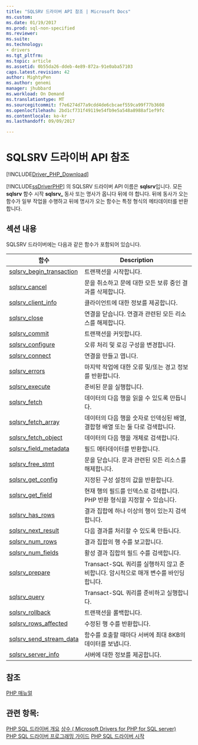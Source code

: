 ```yaml
---
title: "SQLSRV 드라이버 API 참조 | Microsoft Docs"
ms.custom: 
ms.date: 01/19/2017
ms.prod: sql-non-specified
ms.reviewer: 
ms.suite: 
ms.technology:
- drivers
ms.tgt_pltfrm: 
ms.topic: article
ms.assetid: 0b55da26-ddeb-4e89-872a-91e0aba57103
caps.latest.revision: 42
author: MightyPen
ms.author: genemi
manager: jhubbard
ms.workload: On Demand
ms.translationtype: MT
ms.sourcegitcommit: f7e6274d77a9cdd4de6cbcaef559ca99f77b3608
ms.openlocfilehash: 2bd1cf731f49119e54fb9e5a548a8988af1ef9fc
ms.contentlocale: ko-kr
ms.lasthandoff: 09/09/2017

---
```

# <a name="sqlsrv-driver-api-reference"></a>SQLSRV 드라이버 API 참조
[!INCLUDE[Driver_PHP_Download](../../includes/driver_php_download.md)]

[!INCLUDE[ssDriverPHP](../../includes/ssdriverphp_md.md)] 의 SQLSRV 드라이버 API 이름은 **sqlsrv**입니다. 모든 **sqlsrv** 함수 시작 **sqlsrv_** 동사 또는 명사가 옵니다 뒤에 야 합니다. 뒤에 동사가 오는 함수가 일부 작업을 수행하고 뒤에 명사가 오는 함수는 특정 형식의 메타데이터를 반환합니다.  
  
## <a name="in-this-section"></a>섹션 내용  
SQLSRV 드라이버에는 다음과 같은 함수가 포함되어 있습니다.  
  
|함수|Description|  
|------------|---------------|  
|[sqlsrv_begin_transaction](../../connect/php/sqlsrv-begin-transaction.md)|트랜잭션을 시작합니다.|  
|[sqlsrv_cancel](../../connect/php/sqlsrv-cancel.md)|문을 취소하고 문에 대한 모든 보류 중인 결과를 삭제합니다.|  
|[sqlsrv_client_info](../../connect/php/sqlsrv-client-info.md)|클라이언트에 대한 정보를 제공합니다.|  
|[sqlsrv_close](../../connect/php/sqlsrv-close.md)|연결을 닫습니다. 연결과 관련된 모든 리소스를 해제합니다.|  
|[sqlsrv_commit](../../connect/php/sqlsrv-commit.md)|트랜잭션을 커밋합니다.|  
|[sqlsrv_configure](../../connect/php/sqlsrv-configure.md)|오류 처리 및 로깅 구성을 변경합니다.|  
|[sqlsrv_connect](../../connect/php/sqlsrv-connect.md)|연결을 만들고 엽니다.|  
|[sqlsrv_errors](../../connect/php/sqlsrv-errors.md)|마지막 작업에 대한 오류 및/또는 경고 정보를 반환합니다.|  
|[sqlsrv_execute](../../connect/php/sqlsrv-execute.md)|준비된 문을 실행합니다.|  
|[sqlsrv_fetch](../../connect/php/sqlsrv-fetch.md)|데이터의 다음 행을 읽을 수 있도록 만듭니다.|  
|[sqlsrv_fetch_array](../../connect/php/sqlsrv-fetch-array.md)|데이터의 다음 행을 숫자로 인덱싱된 배열, 결합형 배열 또는 둘 다로 검색합니다.|  
|[sqlsrv_fetch_object](../../connect/php/sqlsrv-fetch-object.md)|데이터의 다음 행을 개체로 검색합니다.|  
|[sqlsrv_field_metadata](../../connect/php/sqlsrv-field-metadata.md)|필드 메타데이터를 반환합니다.|  
|[sqlsrv_free_stmt](../../connect/php/sqlsrv-free-stmt.md)|문을 닫습니다. 문과 관련된 모든 리소스를 해제합니다.|  
|[sqlsrv_get_config](../../connect/php/sqlsrv-get-config.md)|지정된 구성 설정의 값을 반환합니다.|  
|[sqlsrv_get_field](../../connect/php/sqlsrv-get-field.md)|현재 행의 필드를 인덱스로 검색합니다. PHP 반환 형식을 지정할 수 있습니다.|  
|[sqlsrv_has_rows](../../connect/php/sqlsrv-has-rows.md)|결과 집합에 하나 이상의 행이 있는지 검색합니다.|  
|[sqlsrv_next_result](../../connect/php/sqlsrv-next-result.md)|다음 결과를 처리할 수 있도록 만듭니다.|  
|[sqlsrv_num_rows](../../connect/php/sqlsrv-num-rows.md)|결과 집합의 행 수를 보고합니다.|  
|[sqlsrv_num_fields](../../connect/php/sqlsrv-num-fields.md)|활성 결과 집합의 필드 수를 검색합니다.|  
|[sqlsrv_prepare](../../connect/php/sqlsrv-prepare.md)|Transact-SQL 쿼리를 실행하지 않고 준비합니다. 암시적으로 매개 변수를 바인딩합니다.|  
|[sqlsrv_query](../../connect/php/sqlsrv-query.md)|Transact-SQL 쿼리를 준비하고 실행합니다.|  
|[sqlsrv_rollback](../../connect/php/sqlsrv-rollback.md)|트랜잭션을 롤백합니다.|  
|[sqlsrv_rows_affected](../../connect/php/sqlsrv-rows-affected.md)|수정된 행 수를 반환합니다.|  
|[sqlsrv_send_stream_data](../../connect/php/sqlsrv-send-stream-data.md)|함수를 호출할 때마다 서버에 최대 8KB의 데이터를 보냅니다.|  
|[sqlsrv_server_info](../../connect/php/sqlsrv-server-info.md)|서버에 대한 정보를 제공합니다.|  
  
## <a name="reference"></a>참조  
[PHP 매뉴얼](http://go.microsoft.com/fwlink/?LinkId=105500)  
  
## <a name="see-also"></a>관련 항목:  
[PHP SQL 드라이버 개요](../../connect/php/overview-of-the-php-sql-driver.md)
[상수 &#40; Microsoft Drivers for PHP for SQL server&#41;](../../connect/php/constants-microsoft-drivers-for-php-for-sql-server.md)  
[PHP SQL 드라이버 프로그래밍 가이드](../../connect/php/programming-guide-for-php-sql-driver.md)
[PHP SQL 드라이버 시작](../../connect/php/getting-started-with-the-php-sql-driver.md)
  

